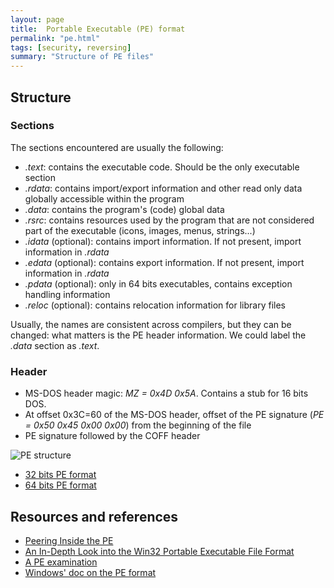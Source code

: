 ```yaml
---
layout: page
title:  Portable Executable (PE) format
permalink: "pe.html"
tags: [security, reversing]
summary: "Structure of PE files"
---
```


## Structure
### Sections
The sections encountered are usually the following:
* *.text*: contains the executable code. Should be the only executable section
* *.rdata*: contains import/export information and other read only data globally
accessible within the program
* *.data*: contains the program's (code) global data
* *.rsrc*: contains resources used by the program that are not considered part
of the executable (icons, images, menus, strings...)
* *.idata* (optional): contains import information. If not present, import
information in *.rdata*
* *.edata* (optional): contains export information. If not present, import
information in *.rdata*
* *.pdata* (optional): only in 64 bits executables, contains exception handling
information
* *.reloc* (optional): contains relocation information for library files

Usually, the names are consistent across compilers, but they can be changed:
what matters is the PE header information. We could label the *.data* section as
*.text*.

### Header
* MS-DOS header magic: *MZ = 0x4D 0x5A*. Contains a stub for 16 bits DOS.
* At offset 0x3C=60 of the MS-DOS header, offset of the PE signature
  (*PE = 0x50 0x45 0x00 0x00*) from the beginning of the file
* PE signature followed by the COFF header

![PE structure](https://upload.wikimedia.org/wikipedia/commons/e/ea/RevEngPEFile.JPG)

* [32 bits PE format](https://raw.githubusercontent.com/corkami/pics/master/binary/PE101.png)
* [64 bits PE format](https://raw.githubusercontent.com/corkami/pics/master/binary/pe101/pe101-64.png)



## Resources and references
* [Peering Inside the PE](https://docs.microsoft.com/en-us/previous-versions/ms809762(v=msdn.10))
* [An In-Depth Look into the Win32 Portable Executable File Format](https://bytepointer.com/resources/pietrek_in_depth_look_into_pe_format_pt1.htm)
* [A PE examination](https://en.wikibooks.org/wiki/X86_Disassembly/Windows_Executable_Files)
* [Windows' doc on the PE format](https://docs.microsoft.com/en-us/windows/win32/debug/pe-format)
